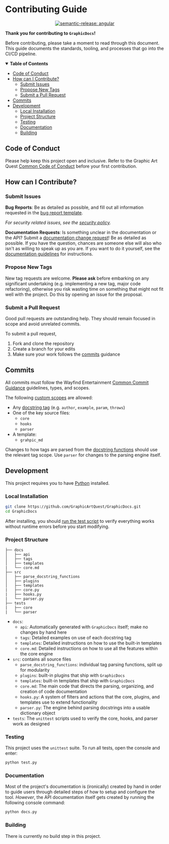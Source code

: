 # Contributing Guide

<div align="center">

[![semantic-release: angular](https://img.shields.io/badge/semantic--release-angular-e10079?logo=semantic-release)](https://github.com/semantic-release/semantic-release)

</div>

**Thank you for contributing to `GraphicDocs`!**

Before contributing, please take a moment to read through this document. This guide documents the standards, tooling, and processes that go into the CI/CD pipeline.

<details open="open">
    <summary><b>Table of Contents</b></summary>

- [Code of Conduct](#code-of-conduct)
-   [How can I Contribute?](#how-can-i-contribute)
    -   [Submit Issues](#submit-issues)
    -   [Propose New Tags](#propose-new-tags)
    -   [Submit a Pull Request](#submit-a-pull-request)
- [Commits](#commits)
- [Development](#development)
    -   [Local Installation](#local-installation)
    -   [Project Structure](#project-structure)
    -   [Testing](#testing)
    -   [Documentation](#documentation)
    -   [Building](#building)

</details>

## Code of Conduct

Please help keep this project open and inclusive. Refer to the Graphic Art Quest [Common Code of Conduct][codeofconduct] before your first contribution.

## How can I Contribute?

### Submit Issues

**Bug Reports**: Be as detailed as possible, and fill out all information requested in the [bug report template][issues].

_For security related issues, see the [security policy][securitypolicy]._

**Documentation Requests**: Is something unclear in the documentation or the API? Submit a [documentation change request][issues]! Be as detailed as possible. If you have the question, chances are someone else will also who isn't as willing to speak up as you are. If you want to do it yourself, see the [documentation guidelines](#documentation) for instructions.

### Propose New Tags

New tag requests are welcome. **Please ask** before embarking on any significant undertaking (e.g. implementing a new tag, major code refactoring), otherwise you risk wasting time on something that might not fit well with the project. Do this by opening an issue for the proposal.

### Submit a Pull Request

Good pull requests are outstanding help. They should remain focused in scope and avoid unrelated commits.

To submit a pull request,

1. Fork and clone the repository
2. Create a branch for your edits
3. Make sure your work follows the [commits](#commits) guidance

## Commits

All commits must follow the Wayfind Entertainment [Common Commit Guidance][common_committing] guidelines, types, and scopes.

The following [custom scopes](https://github.com/GraphicArtQuest/Common-Commit-Guidance#scopes) are allowed:

- Any [docstring tag](https://github.com/GraphicArtQuest/GraphicDocs#supported-docstring-tags) (e.g. `author`, `example`, `param`, `throws`)
- One of the key source files:
    - `core`
    - `hooks`
    - `parser`
- A template:
    - `grahpic_md`

Changes to how tags are parsed from the [docstring functions](./src/parse_docstring_functions/) should use the relevant tag scope. Use `parser` for changes to the parsing engine itself.

## Development

This project requires you to have [Python](https://www.python.org/downloads/) installed.

### Local Installation

```bash
git clone https://github.com/GraphicArtQuest/GraphicDocs.git
cd GraphicDocs
```

After installing, you should [run the test script](#testing) to verify everything works without runtime errors before you start modifying.

### Project Structure

```
├── docs
│   ├── api
│   ├── tags
│   ├── templates
|   └── core.md
├── src
│   ├── parse_docstring_functions
│   ├── plugins
│   ├── templates
|   ├── core.py
|   ├── hooks.py
|   └── parser.py
├── tests
|   ├── core
|   └── parser
```

- `docs`: 
    - `api`: Automatically generated with `GraphicDocs` itself; make no changes by hand here
    - `tags`: Detailed examples on use of each docstring tag
    - `templates`: Detailed instructions on how to use the built-in templates
    - `core.md`: Detailed instructions on how to use all the features within the core engine
- `src`: contains all source files
    - `parse_docstring_functions`: individual tag parsing functions, split up for modularity
    - `plugins`: built-in plugins that ship with `GraphicDocs`
    - `templates`: built-in templates that ship with `GraphicDocs`
    - `core.md`: The main code that directs the parsing, organizing, and creation of code documentation
    - `hooks.py`: A system of filters and actions that the core, plugins, and templates use to extend functionality
    - `parser.py`: The engine behind parsing docstrings into a usable dictionary object
- `tests`: The `unittest` scripts used to verify the core, hooks, and parser work as designed

### Testing

This project uses the `unittest` suite. To run all tests, open the console and enter:

```bash
python test.py
```

### Documentation

Most of the project's documentation is (ironically) created by hand in order to guide users through detailed steps of how to setup and configure the tool. *However*, the API documentation itself gets created by running the following console command:

```bash
python docs.py
```

### Building

There is currently no build step in this project.

[codeofconduct]: https://github.com/GraphicArtQuest/.github/blob/main/CODE_OF_CONDUCT.md
[securitypolicy]: https://github.com/GraphicArtQuest/.github/blob/main/SECURITY.md
[issues]: https://github.com/GraphicArtQuest/GraphicDocs/issues/new/choose
[common_committing]: https://github.com/WayfindEntertainment/Common-Commit-Guidance
